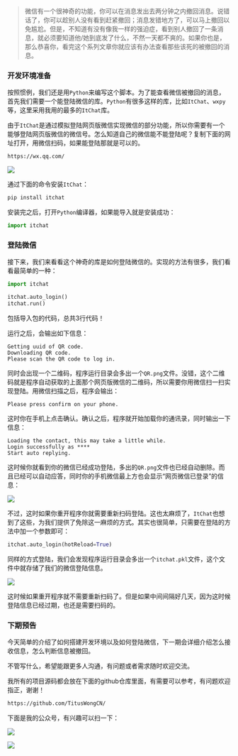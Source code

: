 > 微信有一个很神奇的功能，你可以在消息发出去两分钟之内撤回消息。说错话了，你可以趁别人没有看到赶紧撤回；消息发错地方了，可以马上撤回以免尴尬。但是，不知道有没有像我一样的强迫症，看到别人撤回了一条消息，就必须要知道他/她到底发了什么，不然一天都不爽的。如果你也是，那么恭喜你，看完这个系列文章你就应该有办法查看那些该死的被撤回的消息。

### 开发环境准备

按照惯例，我们还是用`Python`来编写这个脚本。为了能查看微信被撤回的消息，首先我们需要一个能登陆微信的库。`Python`有很多这样的库，比如`ItChat`、`wxpy`等，这里采用我用的最多的`ItChat`库。

由于`ItChat`是通过模拟登陆网页版微信实现微信的部分功能，所以你需要有一个能够登陆网页版微信的微信号。怎么知道自己的微信能不能登陆呢？复制下面的网址打开，用微信扫码，如果能登陆那就是可以的。

```html
https://wx.qq.com/
```

![](https://user-gold-cdn.xitu.io/2019/12/29/16f5077962ab5955?w=431&h=485&f=png&s=51237)

通过下面的命令安装`ItChat`：

```python
pip install itchat
```

安装完之后，打开`Python`编译器，如果能导入就是安装成功：

```python
import itchat
```

### 登陆微信

接下来，我们来看看这个神奇的库是如何登陆微信的。实现的方法有很多，我们看看最简单的一种：

```python
import itchat

itchat.auto_login()
itchat.run()
```

包括导入包的代码，总共3行代码！

运行之后，会输出如下信息：

```log
Getting uuid of QR code.
Downloading QR code.
Please scan the QR code to log in.
```

同时会出现一个二维码，程序运行目录会多出一个`QR.png`文件。没错，这个二维码就是程序自动获取的上面那个网页版微信的二维码，所以需要你用微信扫一扫实现登陆。用微信扫描之后，程序会输出：

```log
Please press confirm on your phone.
```

这时你在手机上点击确认。确认之后，程序就开始加载你的通讯录，同时输出一下信息：

```log
Loading the contact, this may take a little while.
Login successfully as ****
Start auto replying.
```

这时候你就看到你的微信已经成功登陆，多出的`QR.png`文件也已经自动删除。而且已经可以自动应答，同时你的手机微信最上方也会显示“网页微信已登录”的信息：

![](https://user-gold-cdn.xitu.io/2019/12/29/16f5089218a6a498?w=1080&h=392&f=png&s=58465)

不过，这时如果你重开程序你就需要重新扫码登陆。这也太麻烦了，`ItChat`也想到了这些，为我们提供了免除这一麻烦的方式。其实也很简单，只需要在登陆的方法中加一个参数即可：

```python
itchat.auto_login(hotReload=True)
```

同样的方式登陆，我们会发现程序运行目录会多出一个`itchat.pkl`文件，这个文件中就存储了我们的微信登陆信息。

![](https://user-gold-cdn.xitu.io/2019/12/29/16f5090e33e5e411?w=627&h=78&f=png&s=9528)

这时候如果重开程序就不需要重新扫码了。但是如果中间间隔好几天，因为这时候登陆信息已经过期，也还是需要扫码的。

### 下期预告

今天简单的介绍了如何搭建开发环境以及如何登陆微信，下一期会详细介绍怎么接收信息，怎么判断信息被撤回。

不管写什么，希望能跟更多人沟通，有问题或者需求随时欢迎交流。

我所有的项目源码都会放在下面的github仓库里面，有需要可以参考，有问题欢迎指正，谢谢！

```html
https://github.com/TitusWongCN/
```

下面是我的公众号，有兴趣可以扫一下：

![](https://user-gold-cdn.xitu.io/2019/12/29/16f5095bcfe2ae0c?w=304&h=112&f=png&s=37115)

![](https://user-gold-cdn.xitu.io/2019/12/29/16f5095d577b70f2?w=258&h=258&f=png&s=21791)